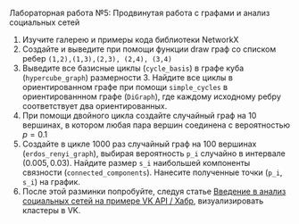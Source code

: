 Лабораторная работа №5: Продвинутая работа с графами и анализ социальных сетей

1. Изучите галерею и примеры кода библиотеки NetworkX
2. Создайте и выведите при помощи функции draw граф со списком ребер `(1,2),(1,3),(2,3), (2,4), (3,4)`  
3. Выведите все базисные циклы (`cycle_basis`) в графе куба (`hypercube_graph`) размерности 3. Найдите все циклы в ориентированном графе при помощи `simple_cycles` в ориентированнном графе (`DiGraph`), где каждому исходному ребру соответствует два ориентированных.  
4. При помощи двойного цикла создайте случайный граф на 10 вершинах, в котором любая пара вершин соединена с вероятностью $p=0.1$
5. Создайте в цикле 1000 раз случайный граф на 100 вершинах (`erdos_renyi_graph`), выбирая вероятность `p_i` случайно в интервале $(0.005,0.03)$. Найдите размер `s_i` наибольшей компоненты связности (`connected_components`). Нанесите полученные точки (`p_i`, `s_i`) на график.
6. После этой разминки попробуйте, следуя статье [Введение в анализ социальных сетей на примере VK API / Хабр](https://habr.com/ru/articles/263313/), визуализировать кластеры в VK.
